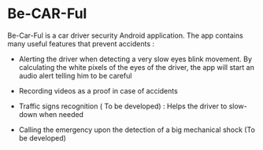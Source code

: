 # Be-CAR-Ful

Be-Car-Ful is a car driver security Android application. The app contains many useful features that prevent accidents :

* Alerting the driver when detecting a very slow eyes blink movement. By calculating the white pixels of the eyes of the driver, the app will start an audio alert telling him to be careful

* Recording videos as a proof in case of accidents
* Traffic signs recognition ( To be developed) : Helps the driver to slow-down when needed
* Calling the emergency upon the detection of a big mechanical shock (To be developed)
